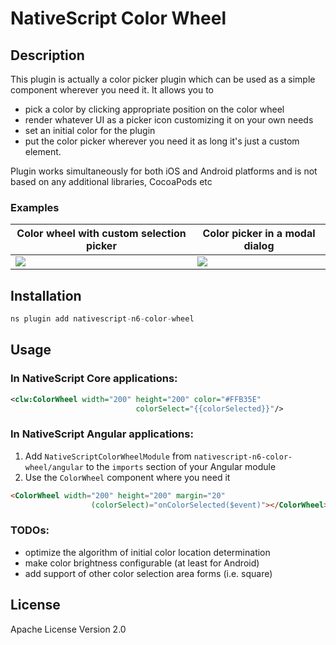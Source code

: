 # NativeScript Color Wheel

## Description
This plugin is actually a color picker plugin which can be used 
as a simple component wherever you need it. It allows you to  
- pick a color by clicking appropriate position on the color wheel
- render whatever UI as a picker icon customizing it on your own needs
- set an initial color for the plugin
- put the color picker wherever you need it as long it's just a custom element.

Plugin works simultaneously for both iOS and Android platforms and 
is not based on any additional libraries, CocoaPods etc

### Examples
|Color wheel with custom selection picker|Color picker in a modal dialog|
|---|---|
|![][1]|![][2]|

[1]: https://github.com/SergeyMell/nativescript-plugins/blob/assets/android-with-picker.gif?raw=true
[2]: https://github.com/SergeyMell/nativescript-plugins/blob/assets/ios-modal.gif?raw=true

## Installation
```javascript
ns plugin add nativescript-n6-color-wheel
```
## Usage
### In NativeScript Core applications:
```xml
<clw:ColorWheel width="200" height="200" color="#FFB35E"
                            colorSelect="{{colorSelected}}"/>
```
### In NativeScript Angular applications:
1. Add `NativeScriptColorWheelModule` from `nativescript-n6-color-wheel/angular` to the `imports` section of your Angular module
2. Use the `ColorWheel` component where you need it
```html
<ColorWheel width="200" height="200" margin="20"
                  (colorSelect)="onColorSelected($event)"></ColorWheel>
```

### TODOs:
- optimize the algorithm of initial color location determination
- make color brightness configurable (at least for Android)
- add support of other color selection area forms (i.e. square) 

## License

Apache License Version 2.0
